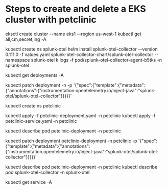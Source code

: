 # Steps to create and delete a EKS cluster with petclinic

eksctl create cluster --name eks1 --region us-west-1
kubectl get all,cm,secret,ing -A

kubectl create ns splunk-otel
helm install splunk-otel-collector --version 0.111.0  -f values.yaml splunk-otel-collector-chart/splunk-otel-collector --namespace splunk-otel
k logs -f pod/splunk-otel-collector-agent-b5tks -n splunk-otel

kubectl get deployments -A

kubectl patch deployment <deployment-name> -n <namespace> -p '{"spec":{"template":{"metadata":{"annotations":{"instrumentation.opentelemetry.io/inject-java":"splunk-otel/splunk-otel-collector"}}}}}'

kubectl create ns petclinic

kubectl apply -f petclinic-deployment.yaml -n petclinic
kubectl apply -f petclinic-service.yaml -n petclinic

kubectl describe pod petclinic-deployment -n petclinic

kubectl patch deployment petclinic-deployment -n petclinic -p '{"spec":{"template":{"metadata":{"annotations":{"instrumentation.opentelemetry.io/inject-java":"splunk-otel/splunk-otel-collector"}}}}}'

kubectl describe pod petclinic-deployment -n petclinic
kubectl describe pod splunk-otel-collector -n splunk-otel

kubectl get service -A

